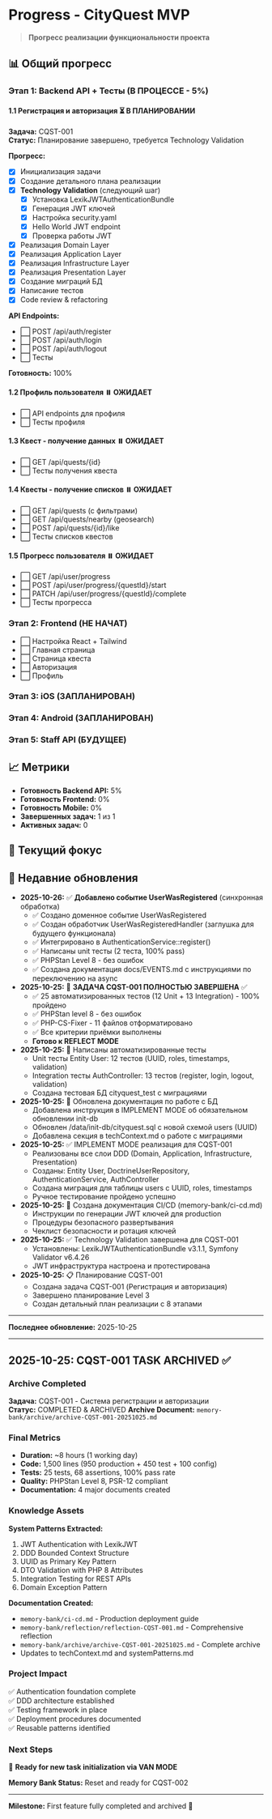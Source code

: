 # Progress - CityQuest MVP

> **Прогресс реализации функциональности проекта**

## 📊 Общий прогресс

### Этап 1: Backend API + Тесты (В ПРОЦЕССЕ - 5%)

#### 1.1 Регистрация и авторизация ⏳ В ПЛАНИРОВАНИИ
**Задача:** CQST-001  
**Статус:** Планирование завершено, требуется Technology Validation

**Прогресс:**
- [x] Инициализация задачи
- [x] Создание детального плана реализации
- [x] **Technology Validation** (следующий шаг)
  - [x] Установка LexikJWTAuthenticationBundle
  - [x] Генерация JWT ключей
  - [x] Настройка security.yaml
  - [x] Hello World JWT endpoint
  - [x] Проверка работы JWT
- [x] Реализация Domain Layer
- [x] Реализация Application Layer
- [x] Реализация Infrastructure Layer
- [x] Реализация Presentation Layer
- [x] Создание миграций БД
- [x] Написание тестов
- [x] Code review & refactoring

**API Endpoints:**
- ⬜ POST /api/auth/register
- ⬜ POST /api/auth/login
- ⬜ POST /api/auth/logout
- ⬜ Тесты 

**Готовность:** 100%

#### 1.2 Профиль пользователя ⏸️ ОЖИДАЕТ
- ⬜ API endpoints для профиля
- ⬜ Тесты профиля

#### 1.3 Квест - получение данных ⏸️ ОЖИДАЕТ
- ⬜ GET /api/quests/{id}
- ⬜ Тесты получения квеста

#### 1.4 Квесты - получение списков ⏸️ ОЖИДАЕТ
- ⬜ GET /api/quests (с фильтрами)
- ⬜ GET /api/quests/nearby (geosearch)
- ⬜ POST /api/quests/{id}/like
- ⬜ Тесты списков квестов

#### 1.5 Прогресс пользователя ⏸️ ОЖИДАЕТ
- ⬜ GET /api/user/progress
- ⬜ POST /api/user/progress/{questId}/start
- ⬜ PATCH /api/user/progress/{questId}/complete
- ⬜ Тесты прогресса

### Этап 2: Frontend (НЕ НАЧАТ)
- ⬜ Настройка React + Tailwind
- ⬜ Главная страница
- ⬜ Страница квеста
- ⬜ Авторизация
- ⬜ Профиль

### Этап 3: iOS (ЗАПЛАНИРОВАН)
### Этап 4: Android (ЗАПЛАНИРОВАН)
### Этап 5: Staff API (БУДУЩЕЕ)

## 📈 Метрики
- **Готовность Backend API:** 5%
- **Готовность Frontend:** 0%
- **Готовность Mobile:** 0%
- **Завершенных задач:** 1 из 1
- **Активных задач:** 0

## 🎯 Текущий фокус

## 📅 Недавние обновления
- **2025-10-26:** ✅ **Добавлено событие UserWasRegistered** (синхронная обработка)
  - ✅ Создано доменное событие UserWasRegistered
  - ✅ Создан обработчик UserWasRegisteredHandler (заглушка для будущего функционала)
  - ✅ Интегрировано в AuthenticationService::register()
  - ✅ Написаны unit тесты (2 теста, 100% pass)
  - ✅ PHPStan Level 8 - без ошибок
  - ✅ Создана документация docs/EVENTS.md с инструкциями по переключению на async
- **2025-10-25:** 🎉 **ЗАДАЧА CQST-001 ПОЛНОСТЬЮ ЗАВЕРШЕНА** ✅
  - ✅ 25 автоматизированных тестов (12 Unit + 13 Integration) - 100% пройдено
  - ✅ PHPStan level 8 - без ошибок
  - ✅ PHP-CS-Fixer - 11 файлов отформатировано
  - ✅ Все критерии приёмки выполнены
  - **Готово к REFLECT MODE**
- **2025-10-25:** 🧪 Написаны автоматизированные тесты
  - Unit тесты Entity User: 12 тестов (UUID, roles, timestamps, validation)
  - Integration тесты AuthController: 13 тестов (register, login, logout, validation)
  - Создана тестовая БД cityquest_test с миграциями
- **2025-10-25:** 📝 Обновлена документация по работе с БД
  - Добавлена инструкция в IMPLEMENT MODE об обязательном обновлении init-db
  - Обновлен /data/init-db/cityquest.sql с новой схемой users (UUID)
  - Добавлена секция в techContext.md о работе с миграциями
- **2025-10-25:** ✅ IMPLEMENT MODE реализация для CQST-001
  - Реализованы все слои DDD (Domain, Application, Infrastructure, Presentation)
  - Созданы: Entity User, DoctrineUserRepository, AuthenticationService, AuthController
  - Создана миграция для таблицы users с UUID, roles, timestamps
  - Ручное тестирование пройдено успешно
- **2025-10-25:** 📝 Создана документация CI/CD (memory-bank/ci-cd.md)
  - Инструкции по генерации JWT ключей для production
  - Процедуры безопасного развертывания
  - Чеклист безопасности и ротация ключей
- **2025-10-25:** ✅ Technology Validation завершена для CQST-001
  - Установлены: LexikJWTAuthenticationBundle v3.1.1, Symfony Validator v6.4.26
  - JWT инфраструктура настроена и протестирована
- **2025-10-25:** 📋 Планирование CQST-001
  - Создана задача CQST-001 (Регистрация и авторизация)
  - Завершено планирование Level 3
  - Создан детальный план реализации с 8 этапами

---

**Последнее обновление:** 2025-10-25

---

## 2025-10-25: CQST-001 TASK ARCHIVED ✅

### Archive Completed
**Задача:** CQST-001 - Система регистрации и авторизации  
**Статус:** COMPLETED & ARCHIVED
**Archive Document:** `memory-bank/archive/archive-CQST-001-20251025.md`

### Final Metrics
- **Duration:** ~8 hours (1 working day)
- **Code:** 1,500 lines (950 production + 450 test + 100 config)
- **Tests:** 25 tests, 68 assertions, 100% pass rate
- **Quality:** PHPStan Level 8, PSR-12 compliant
- **Documentation:** 4 major documents created

### Knowledge Assets
**System Patterns Extracted:**
1. JWT Authentication with LexikJWT
2. DDD Bounded Context Structure
3. UUID as Primary Key Pattern
4. DTO Validation with PHP 8 Attributes
5. Integration Testing for REST APIs
6. Domain Exception Pattern

**Documentation Created:**
- `memory-bank/ci-cd.md` - Production deployment guide
- `memory-bank/reflection/reflection-CQST-001.md` - Comprehensive reflection
- `memory-bank/archive/archive-CQST-001-20251025.md` - Complete archive
- Updates to techContext.md and systemPatterns.md

### Project Impact
✅ Authentication foundation complete  
✅ DDD architecture established  
✅ Testing framework in place  
✅ Deployment procedures documented  
✅ Reusable patterns identified

### Next Steps
🎯 **Ready for new task initialization via VAN MODE**

**Memory Bank Status:** Reset and ready for CQST-002

---

**Milestone:** First feature fully completed and archived 🎉
